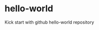 # hello-world
Kick start with github hello-world repository
<?php
echo 'hello asif welcome to GitHub';
?>
